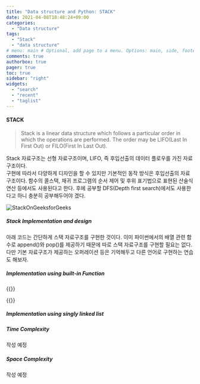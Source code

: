 ```yaml
---
title: "Data structure and Python: STACK"
date: 2021-04-08T18:48:24+09:00
categories:
  - "Data structure"
tags:
  - "Stack"
  - "data structure"
# menu: main # Optional, add page to a menu. Options: main, side, footer
comments: true
authorbox: true
pager: true
toc: true
sidebar: "right"
widgets:
  - "search"
  - "recent"
  - "taglist"
---
```

#### STACK
> Stack is a linear data structure which follows a particular order in which the operations are performed.
  The order may be LIFO(Last In First Out) or FILO(First In Last Out).

Stack 자료구조는 선형 자료구조이며, LIFO, 즉 후입선출의 데이터 플로우를 가진 자료구조이다. </br>
구현에 따라서 다양하게 디자인을 할 수 있지만 기본적인 동작 방식은 후입선출의 자료구조이다.
함수의 콜스택, 재귀 프로그램의 순서 제어 및 후위 표기법으로 표현된 산술식 연산 등에서도 사용된다고 한다. 
후에 공부할 DFS(Depth first search)에서도 사용한다고 하니 충분히 공부해두어야 겠다.</br>

![StackOnGeeksforGeeks](https://media.geeksforgeeks.org/wp-content/cdn-uploads/gq/2013/03/stack.png)

##### Stack Implementation and design
아래 코드는 간단하게 스택 자료구조를 구현한 것이다. 이미 파이썬에서의 배열 관련 함수로 append()와 pop()를 제공하기 때문에 따로 스택 자료구조를
구현할 필요는 없다. 다만 기본 자료구조가 제공하는 오퍼레이션 등은 기억해두고 다른 언어로 구현하는 연습도 해보자.
##### Implementation using built-in Function
{{<rowhtml>}}
  <script src="https://gist.github.com/jeffrey-kor/ef6cd08ef666b81817065e998c012c0c.js"></script>
{{</rowhtml>}}

##### Implementation using singly linked list

##### Time Complexity
작성 예정
##### Space Complexity
작성 예정





















